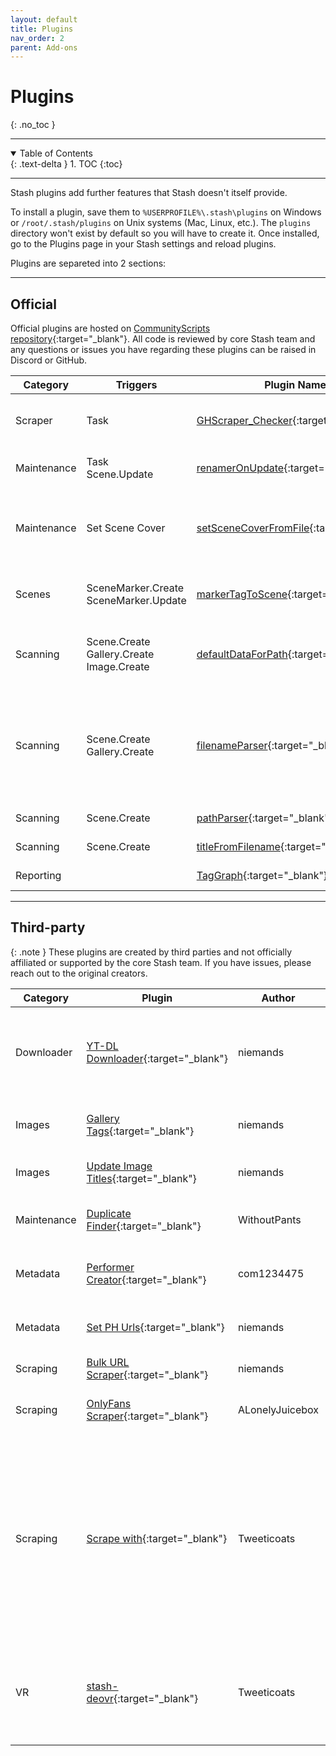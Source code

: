 ```yaml
---
layout: default
title: Plugins
nav_order: 2
parent: Add-ons
---
```

# Plugins
{: .no_toc }

---

<details open markdown="block">
  <summary>
    Table of Contents
  </summary>
  {: .text-delta }
1. TOC
{:toc}
</details>

---

Stash plugins add further features that Stash doesn't itself provide. 

To install a plugin, save them to `%USERPROFILE%\.stash\plugins` on Windows or `/root/.stash/plugins` on Unix systems (Mac, Linux, etc.). The `plugins` directory won't exist by default so you will have to create it. Once installed, go to the Plugins page in your Stash settings and reload plugins.

Plugins are separeted into 2 sections:

---

## Official

Official plugins are hosted on [CommunityScripts repository](https://github.com/stashapp/CommunityScripts){:target="_blank"}. All code is reviewed by core Stash team and any questions or issues you have regarding these plugins can be raised in Discord or GitHub. 

Category|Triggers|Plugin Name|Description|Minimum Stash version
--------|-----------|-----------|-----------|---------------------
Scraper|Task|[GHScraper_Checker](https://github.com/stashapp/CommunityScripts/tree/main/plugins/GHScraper_Checker){:target="_blank"}|Compare local file against github file from the community scraper repo.|v0.8
Maintenance|Task<br />Scene.Update|[renamerOnUpdate](https://github.com/stashapp/CommunityScripts/blob/main/plugins/renamerOnUpdate){:target="_blank"}|Rename/Move your file based on Stash metadata.|v0.7
Maintenance|Set Scene Cover|[setSceneCoverFromFile](https://github.com/stashapp/CommunityScripts/blob/main/plugins/setSceneCoverFromFile){:target="_blank"}|Searchs Stash for Scenes with a cover image in the same folder and sets the cover image in stash to that image|v0.7
Scenes|SceneMarker.Create<br />SceneMarker.Update|[markerTagToScene](https://github.com/stashapp/CommunityScripts/blob/main/plugins/markerTagToScene){:target="_blank"}|Adds primary tag of Scene Marker to the Scene on marker create/update.|v0.8 ([46bbede](https://github.com/stashapp/stash/commit/46bbede9a07144797d6f26cf414205b390ca88f9){:target="_blank"})
Scanning|Scene.Create<br />Gallery.Create<br />Image.Create|[defaultDataForPath](https://github.com/stashapp/CommunityScripts/blob/main/plugins/defaultDataForPath){:target="_blank"}|Adds configured Tags, Performers and/or Studio to all newly scanned Scenes, Images and Galleries..|v0.8
Scanning|Scene.Create<br />Gallery.Create|[filenameParser](https://github.com/stashapp/CommunityScripts/blob/main/plugins/filenameParser){:target="_blank"}|Tries to parse filenames, primarily in {studio}.{year}.{month}.{day}.{performer1firstname}.{performer1lastname}.{performer2}.{title} format, into the respective fields|v0.10
Scanning|Scene.Create|[pathParser](https://github.com/stashapp/CommunityScripts/blob/main/plugins/pathParser){:target="_blank"}|Updates scene info based on the file path.|v0.17
Scanning|Scene.Create|[titleFromFilename](https://github.com/stashapp/CommunityScripts/blob/main/plugins/titleFromFilename){:target="_blank"}|Sets the scene title to its filename|v0.17
Reporting||[TagGraph](https://github.com/stashapp/CommunityScripts/blob/main/plugins/tagGraph){:target="_blank"}|Creates a visual of the Tag relations.|v0.7

---

## Third-party

{: .note }
These plugins are created by third parties and not officially affiliated or supported by the core Stash team. If you have issues, please reach out to the original creators.

Category | Plugin | Author | Description
-|-|-|-
Downloader | [YT-DL Downloader](https://github.com/niemands/StashPlugins){:target="_blank"} | niemands | Download Videos automated with yt-dl and add the scrape tag for Bulk URL Scraper |
Images | [Gallery Tags](https://github.com/niemands/StashPlugins){:target="_blank"} | niemands | Copy information from attached scene to galleries   |
Images | [Update Image Titles](https://github.com/niemands/StashPlugins){:target="_blank"} | niemands | Update all image titles (Fixes natural sort)        |
Maintenance | [Duplicate Finder](https://github.com/WithoutPants/stash-plugin-duplicate-finder){:target="_blank"} | WithoutPants | Detects and marks duplicate scenes within Stash
Metadata | [Performer Creator](https://github.com/com1234475/stash-plugin-performer-creator){:target="_blank"} | com1234475 | Creates performers from scenes based on filenames.
Metadata | [Set PH Urls](https://github.com/niemands/StashPlugins){:target="_blank"} | niemands | Add urls to pornhub scenes downloaded by Youtube-dl |
Scraping | [Bulk URL Scraper](https://github.com/niemands/StashPlugins){:target="_blank"} | niemands | Bulk scene url scraping                             |
Scraping | [OnlyFans Scraper](https://github.com/ALonelyJuicebox/OFMetadataToStash){:target="_blank"} | ALonelyJuicebox | Scrape scene and performer info from OnlyFans 
Scraping | [Scrape with](https://github.com/Tweeticoats/stash-plugin-scrape_with){:target="_blank"} | Tweeticoats | Batch scrape scenes and performers. For example tag a scene with scrape_with_xbvr and run the task to run that scraper. Run artist scrapers on all performers missing a url. Run the performer image scraper on all performers.
VR | [stash-deovr](https://github.com/Tweeticoats/stash-deovr){:target="_blank"} | Tweeticoats | Create an index json file /deovr used by the vr player allowing you to use DeoVR to play 2d and 3d videos from stash.